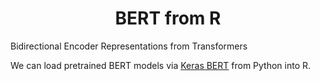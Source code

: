 <center>

# BERT from R

</center>

Bidirectional Encoder Representations from Transformers

We can load pretrained BERT models via [Keras BERT](https://github.com/CyberZHG/keras-bert) from Python into R.


